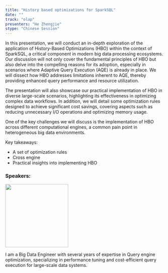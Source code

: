 ```yaml
---
title: "History based optimizations for SparkSQL"
date: ""
track: "olap"
presenters: "He Zhengjie"
stype: "Chinese Session"
--- 
```


In this presentation, we will conduct an in-depth exploration of the application of History-Based Optimizations (HBO) within the context of SparkSQL, a critical component in modern big data processing ecosystems. Our discussion will not only cover the fundamental principles of HBO but also delve into the compelling reasons for its adoption, especially in scenarios where Adaptive Query Execution (AQE) is already in place. We will dissect how HBO addresses limitations inherent to AQE, thereby providing enhanced query performance and resource utilization.

The presentation will also showcase our practical implementation of HBO in diverse large-scale scenarios, highlighting its effectiveness in optimizing complex data workflows.  In addition, we will detail some optimization rules designed to achieve significant cost savings, covering aspects such as reducing unnecessary I/O operations and optimizing memory usage.

One of the key challenges we will discuss is the implementation of HBO across different computational engines, a common pain point in heterogeneous big data environments. 

Key takeaways:
- A set of optimization rules
- Cross engine
- Practical insights into implementing HBO

### Speakers:

<img src="https://sessionize.com/image/d454-400o400o1-ahCLB728yY3mjf8N7yAAtu.jpg" width="200" /><br/>

I am a Big Data Engineer with several years of expertise in Query engine optimization, specializing in performance tuning and cost-efficient query execution for large-scale data systems.